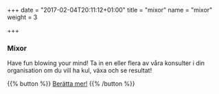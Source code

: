 +++
date = "2017-02-04T20:11:12+01:00"
title = "mixor"
name = "mixor"
weight = 3

+++

### Mixor
Have fun blowing your mind! Ta in en eller flera av våra konsulter i din organisation om du vill ha kul, växa och
se resultat!

{{% button %}}
[Berätta mer!](mailto:team@lixor.se)
{{% /button %}}
